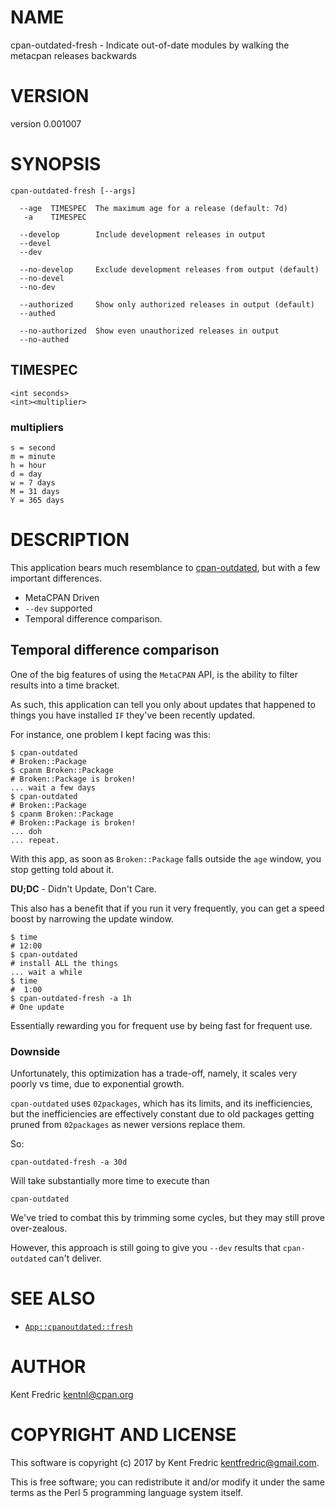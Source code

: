 # NAME

cpan-outdated-fresh - Indicate out-of-date modules by walking the metacpan releases backwards

# VERSION

version 0.001007

# SYNOPSIS

    cpan-outdated-fresh [--args]

      --age  TIMESPEC  The maximum age for a release (default: 7d)
       -a    TIMESPEC

      --develop        Include development releases in output
      --devel
      --dev

      --no-develop     Exclude development releases from output (default)
      --no-devel
      --no-dev

      --authorized     Show only authorized releases in output (default)
      --authed

      --no-authorized  Show even unauthorized releases in output
      --no-authed

## TIMESPEC

    <int seconds>
    <int><multiplier>

### multipliers

    s = second
    m = minute
    h = hour
    d = day
    w = 7 days
    M = 31 days
    Y = 365 days

# DESCRIPTION

This application bears much resemblance to [cpan-outdated](https://metacpan.org/pod/App::cpanoutdated), but with a few important differences.

- MetaCPAN Driven
- `--dev` supported
- Temporal difference comparison.

## Temporal difference comparison

One of the big features of using the `MetaCPAN` API, is the ability to filter results into a time bracket.

As such, this application can tell you only about updates that happened to things you have installed `IF` they've been
recently updated.

For instance, one problem I kept facing was this:

    $ cpan-outdated
    # Broken::Package
    $ cpanm Broken::Package
    # Broken::Package is broken!
    ... wait a few days
    $ cpan-outdated
    # Broken::Package
    $ cpanm Broken::Package
    # Broken::Package is broken!
    ... doh
    ... repeat.

With this app, as soon as `Broken::Package` falls outside the `age` window, you stop getting told about it.

**DU;DC** - Didn't Update, Don't Care.

This also has a benefit that if you run it very frequently, you can get a speed boost by narrowing the update window.

    $ time
    # 12:00
    $ cpan-outdated
    # install ALL the things
    ... wait a while
    $ time
    #  1:00
    $ cpan-outdated-fresh -a 1h
    # One update

Essentially rewarding you for frequent use by being fast for frequent use.

### Downside

Unfortunately, this optimization has a trade-off, namely, it scales very poorly vs time, due to exponential growth.

`cpan-outdated` uses `02packages`, which has its limits, and its inefficiencies, but the inefficiencies are effectively
constant due to old packages getting pruned from `02packages` as newer versions replace them.

So:

    cpan-outdated-fresh -a 30d

Will take substantially more time to execute than

    cpan-outdated

We've tried to combat this by trimming some cycles, but they may still prove over-zealous.

However, this approach is still going to give you `--dev` results that `cpan-outdated` can't deliver.

# SEE ALSO

- [`App::cpanoutdated::fresh`](https://metacpan.org/pod/App::cpanoutdated::fresh)

# AUTHOR

Kent Fredric <kentnl@cpan.org>

# COPYRIGHT AND LICENSE

This software is copyright (c) 2017 by Kent Fredric <kentfredric@gmail.com>.

This is free software; you can redistribute it and/or modify it under
the same terms as the Perl 5 programming language system itself.
